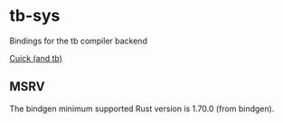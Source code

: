 # tb-sys

Bindings for the tb compiler backend

[Cuick (and tb)](https://github.com/RealNeGate/Cuik/tree/master)

## MSRV

The bindgen minimum supported Rust version is 1.70.0 (from bindgen).
